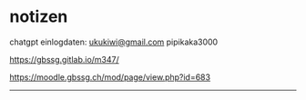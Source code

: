 # notizen

chatgpt einlogdaten:
ukukiwi@gmail.com
pipikaka3000

https://gbssg.gitlab.io/m347/

https://moodle.gbssg.ch/mod/page/view.php?id=683

---------------------------------------------------------------------------------------------

































